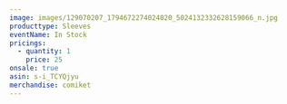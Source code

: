 ```yaml
---
image: images/129070207_1794672274024020_5024132332628159066_n.jpg
producttype: Sleeves
eventName: In Stock
pricings:
  - quantity: 1
    price: 25
onsale: true
asin: s-i_TCYQjyu
merchandise: comiket
---
```

